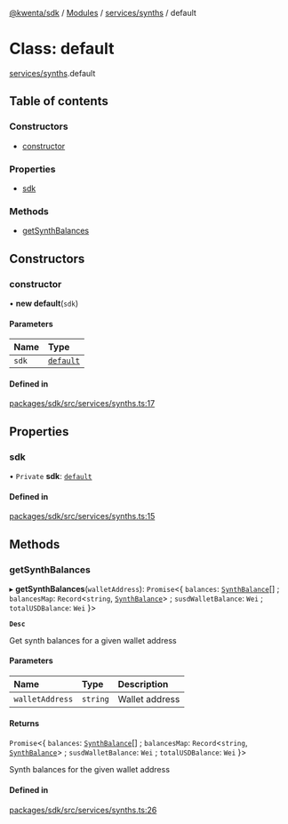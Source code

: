 [@kwenta/sdk](../README.md) / [Modules](../modules.md) / [services/synths](../modules/services_synths.md) / default

# Class: default

[services/synths](../modules/services_synths.md).default

## Table of contents

### Constructors

- [constructor](services_synths.default.md#constructor)

### Properties

- [sdk](services_synths.default.md#sdk)

### Methods

- [getSynthBalances](services_synths.default.md#getsynthbalances)

## Constructors

### constructor

• **new default**(`sdk`)

#### Parameters

| Name | Type |
| :------ | :------ |
| `sdk` | [`default`](index.default.md) |

#### Defined in

[packages/sdk/src/services/synths.ts:17](https://github.com/Kwenta/kwenta/blob/84039a5ef/packages/sdk/src/services/synths.ts#L17)

## Properties

### sdk

• `Private` **sdk**: [`default`](index.default.md)

#### Defined in

[packages/sdk/src/services/synths.ts:15](https://github.com/Kwenta/kwenta/blob/84039a5ef/packages/sdk/src/services/synths.ts#L15)

## Methods

### getSynthBalances

▸ **getSynthBalances**(`walletAddress`): `Promise`<{ `balances`: [`SynthBalance`](../modules/types_synths.md#synthbalance)[] ; `balancesMap`: `Record`<`string`, [`SynthBalance`](../modules/types_synths.md#synthbalance)\> ; `susdWalletBalance`: `Wei` ; `totalUSDBalance`: `Wei`  }\>

**`Desc`**

Get synth balances for a given wallet address

#### Parameters

| Name | Type | Description |
| :------ | :------ | :------ |
| `walletAddress` | `string` | Wallet address |

#### Returns

`Promise`<{ `balances`: [`SynthBalance`](../modules/types_synths.md#synthbalance)[] ; `balancesMap`: `Record`<`string`, [`SynthBalance`](../modules/types_synths.md#synthbalance)\> ; `susdWalletBalance`: `Wei` ; `totalUSDBalance`: `Wei`  }\>

Synth balances for the given wallet address

#### Defined in

[packages/sdk/src/services/synths.ts:26](https://github.com/Kwenta/kwenta/blob/84039a5ef/packages/sdk/src/services/synths.ts#L26)
